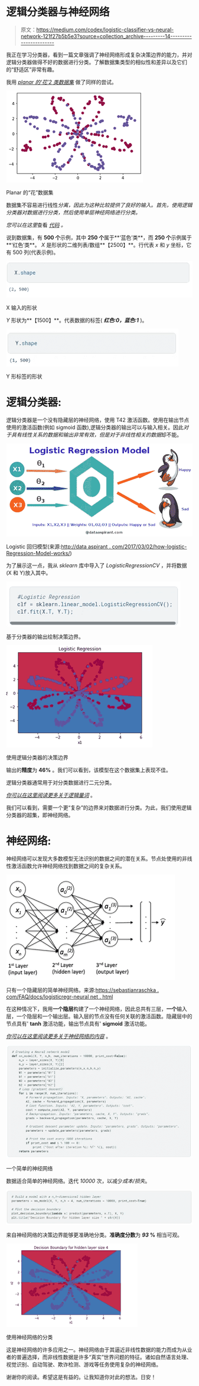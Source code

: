 # 逻辑分类器与神经网络

> 原文：<https://medium.com/codex/logistic-classifier-vs-neural-network-121f27b5b5e3?source=collection_archive---------14----------------------->

我正在学习分类器，看到一篇文章强调了神经网络形成复杂决策边界的能力，并对逻辑分类器做得不好的数据进行分类。了解数据集类型的相似性和差异以及它们的“舒适区”非常有趣。

我用 [*planar 的‘花’2 类数据集*](https://planar-utils.readthedocs.io/en/latest/rst/dataset.html) 做了同样的尝试。

![](img/653e9400441222b86e1da68ca33edc79.png)

Planar 的“花”数据集

数据集不容易进行线性*分离，因此为这种比较提供了良好的输入。首先，使用逻辑分类器对数据进行分类，然后使用单层神经网络进行分类。*

*您可以在这里*查看 [*代码*](https://github.com/viccaay/Blog-codes/blob/main/Logistic_Reg_vs_NN.ipynb) *。*

说到数据集，有 **500 个**示例，其中 **250 个**属于**‘蓝色’类**，而 **250 个**示例属于**‘红色’类**。 *X* 是形状的二维列表/数组**【2500】**。行代表 *x* 和 *y* 坐标，它有 500 列(代表示例)。

![](img/45607c9b714ca951d26c3ff7c675b234.png)

X 输入的形状

*Y* 形状为**【1500】**。代表数据的标签( ***红色:0，蓝色:1*** )。

![](img/bb4b4e7002b979e3d0c1120953aa8f28.png)

Y 形标签的形状

# 逻辑分类器:

逻辑分类器是一个没有隐藏层的神经网络，使用 T42 激活函数。使用在输出节点使用的激活函数(例如 sigmoid 函数),逻辑分类器的输出可以与输入相关。因此*对于具有线性关系的数据和输出非常有效，但是对于非线性相关的数据*却不能。

![](img/805dbcd613ed8ff5c046da60d6e57278.png)

Logistic 回归模型(来源:[http://data aspirant . com/2017/03/02/how-logistic-Regression-Model-works/](http://dataaspirant.com/2017/03/02/how-logistic-regression-model-works/))

为了展示这一点，我从 *sklearn* 库中导入了 *LogisticRegressionCV* ，并将数据(X 和 Y)放入其中。

![](img/a445ba5d4e402f9dded8471971ba9846.png)

基于分类器的输出绘制决策边界。

![](img/9c1cb0ac18278fed9cabca254a3d863e.png)

使用逻辑分类器的决策边界

输出的**精度**为 **46%** 。我们可以看到，该模型在这个数据集上表现不佳。

逻辑分类器通常用于对分类数据进行二元分类。

[*你可以在这里阅读更多关于逻辑量词*](https://towardsdatascience.com/logistic-regression-detailed-overview-46c4da4303bc) 。

我们可以看到，需要一个更“复杂”的边界来对数据进行分类。为此，我们使用逻辑分类器的超集，即神经网络。

# 神经网络:

神经网络可以发现大多数模型无法识别的数据之间的潜在关系。节点处使用的非线性激活函数允许神经网络找到数据之间的复杂关系。

![](img/17ef711abb6d4c08ae0738a254238609.png)

只有一个隐藏层的简单神经网络。来源:[https://sebastianraschka . com/FAQ/docs/logisticregr-neural net . html](https://sebastianraschka.com/faq/docs/logisticregr-neuralnet.html)

在这种情况下，我用**一个隐层**构建了一个神经网络，因此总共有三层，**一个**输入层，一个隐层和一个输出层。输入层的节点没有任何关联的激活函数。隐藏层中的节点具有' **tanh** 激活功能，输出节点具有' **sigmoid** 激活功能。

[*你可以在这里阅读更多关于神经网络的内容*](https://www.analyticsvidhya.com/blog/2021/05/beginners-guide-to-artificial-neural-network/) 。

![](img/3c8d69b879b969088ee7a753ace2f2ec.png)

一个简单的神经网络

数据适合简单的神经网络。迭代 *10000* 次，以减少*成本/损失*。

![](img/b4a844d419a3cf290716f5c261beb328.png)

来自神经网络的决策边界能够更准确地分类。**准确度分数**为 ***93* %** 相当可观。

![](img/4153a2a315259bff05ac93ccdf7b6c72.png)

使用神经网络的分类

这是神经网络的许多应用之一。神经网络由于其逼近非线性数据的能力而成为从业者的普遍选择，而非线性数据是许多“真实”世界问题的特征。诸如自然语言处理、视觉识别、自动驾驶、欺诈检测、游戏等任务使用复杂的神经网络。

谢谢你的阅读。希望这是有益的。让我知道你对此的想法。日安！